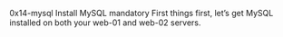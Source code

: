 0x14-mysql
Install MySQL
mandatory
First things first, let’s get MySQL installed on both your web-01 and web-02 servers.
